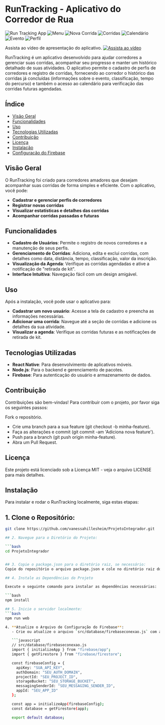 # RunTracking - Aplicativo do Corredor de Rua
![Run Tracking App](https://raw.githubusercontent.com/vanessahillesheim/ProjetoIntegrador/master/src/img/RunTraking.JPG)
![Menu](https://raw.githubusercontent.com/vanessahillesheim/ProjetoIntegrador/master/src/img/menu.PNG)
![Nova Corrida](https://raw.githubusercontent.com/vanessahillesheim/ProjetoIntegrador/master/src/img/nova_corrida.PNG)
![Corridas](https://raw.githubusercontent.com/vanessahillesheim/ProjetoIntegrador/master/src/img/corridas.PNG)
![Calendário](https://raw.githubusercontent.com/vanessahillesheim/ProjetoIntegrador/master/src/img/calendario.PNG)
![Evento](https://raw.githubusercontent.com/vanessahillesheim/ProjetoIntegrador/master/src/img/evento.PNG)
![Perfil](https://raw.githubusercontent.com/vanessahillesheim/ProjetoIntegrador/master/src/img/perfil.PNG)

Assista ao vídeo de apresentação do aplicativo.
[![Assista ao vídeo](https://img.youtube.com/vi/F38zsjO55GI/0.jpg)](https://youtu.be/F38zsjO55GI)

RunTracking é um aplicativo desenvolvido para ajudar corredores a gerenciar suas corridas, acompanhar seu progresso e manter um histórico detalhado de suas atividades. O aplicativo permite o cadastro de perfis de corredores e registro de corridas, fornecendo ao corredor o histórico das corridas já concluídas (informações sobre o evento, classificação, tempo do percurso) e também o acesso ao calendário para verificação das corridas futuras agendadas.

## Índice

- [Visão Geral](#visão-geral)
- [Funcionalidades](#funcionalidades)
- [Uso](#uso)
- [Tecnologias Utilizadas](#tecnologias-utilizadas)
- [Contribuição](#contribuição)
- [Licença](#licença)
- [Instalação](#instalação)
- [Configuração do Firebase](#configuração-do-firebase)
  
## Visão Geral

O RunTracking foi criado para corredores amadores que desejam acompanhar suas corridas de forma simples e eficiente. Com o aplicativo, você pode:
- **Cadastrar e gerenciar perfis de corredores**
- **Registrar novas corridas**
- **Visualizar estatísticas e detalhes das corridas**
- **Acompanhar corridas passadas e futuras**

  
## Funcionalidades

- **Cadastro de Usuários**: Permite o registro de novos corredores e a manutenção de seus perfis.
- **Gerenciamento de Corridas**: Adiciona, edita e exclui corridas, com detalhes como data, distância, tempo, classificação, valor da inscrição.
- **Visualização da Agenda**: Verifique as corridas agendadas e ative a notificação de "retirada de kit".
- **Interface Intuitiva**: Navegação fácil com um design amigável.

## Uso

Após a instalação, você pode usar o aplicativo para:
- **Cadastrar um novo usuário**: Acesse a tela de cadastro e preencha as informações necessárias.
- **Adicionar uma corrida**: Navegue até a seção de corridas e adicione os detalhes da sua atividade.
- **Visualizar a agenda**: Verifique as corridas futuras e as notificações de retirada de kit.

## Tecnologias Utilizadas

- **React Native**: Para desenvolvimento de aplicativos móveis.
- **Node.js**: Para o backend e gerenciamento de pacotes.
- **Firebase**: Para autenticação do usuário e armazenamento de dados.

## **Contribuição**
Contribuições são bem-vindas! Para contribuir com o projeto, por favor siga os seguintes passos:

Fork o repositório.
- Crie uma branch para a sua feature (git checkout -b minha-feature).
- Faça as alterações e commit (git commit -am 'Adiciona nova feature').
- Push para a branch (git push origin minha-feature).
- Abra um Pull Request.

## **Licença**
Este projeto está licenciado sob a Licença MIT - veja o arquivo LICENSE para mais detalhes.

## Instalação

Para instalar e rodar o RunTracking localmente, siga estas etapas:

## 1. Clone o Repositório:

```bash
git clone https://github.com/vanessahillesheim/ProjetoIntegrador.git

## 2. Navegue para o Diretório do Projeto:

```bash
cd ProjetoIntegrador


## 3. Copie o package.json para o diretório raiz, se necessário:
Copie do repositório o arquivo package.json e cole no diretório raiz do projeto

## 4. Instale as Dependências do Projeto

Execute o seguinte comando para instalar as dependências necessárias:

```bash
npm install

## 5. Inicie o servidor localmente:
```bash
npm run web

4. **Atualize o Arquivo de Configuração do Firebase**:
   - Crie ou atualize o arquivo `src/database/firebaseconexao.js` com as suas credenciais do Firebase. O arquivo deve se parecer com o seguinte:

   ```javascript
   // src/database/firebaseconexao.js
   import { initializeApp } from "firebase/app";
   import { getFirestore } from "firebase/firestore";

   const firebaseConfig = {
     apiKey: "SUA_API_KEY",
     authDomain: "SEU_AUTH_DOMAIN",
     projectId: "SEU_PROJECT_ID",
     storageBucket: "SEU_STORAGE_BUCKET",
     messagingSenderId: "SEU_MESSAGING_SENDER_ID",
     appId: "SEU_APP_ID"
   };

   const app = initializeApp(firebaseConfig);
   const database = getFirestore(app);

   export default database;

